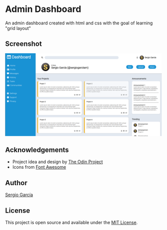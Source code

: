 # Admin Dashboard

An admin dashboard created with html and css with the goal of learning "grid layout"

## Screenshot

![admin-dashboard](./img/dashboard-screenshot.png)

## Acknowledgements

- Project idea and design by [The Odin Project](https://www.theodinproject.com/lessons/node-path-intermediate-html-and-css-admin-dashboard)
- Icons from [Font Awesome](https://fontawesome.com/icons)

## Author

[Sergio García](https://github.com/sergiogarciiam)

## License

This project is open source and available under the [MIT License](./LICENSE).
